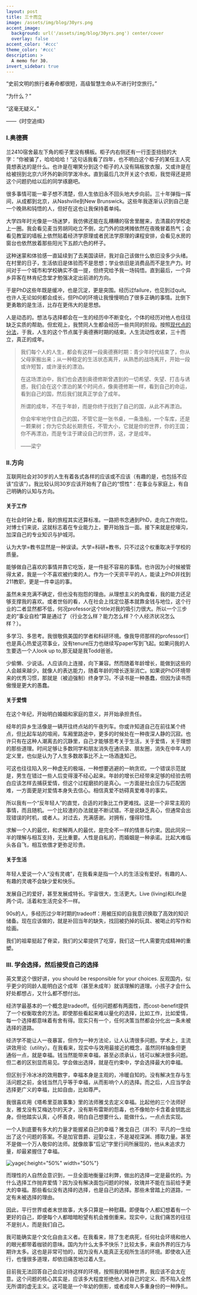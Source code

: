 ```yaml
---
layout: post
title: 三十而立
image: /assets/img/blog/30yrs.png
accent_image: 
  background: url('/assets/img/blog/30yrs.png') center/cover
  overlay: false
accent_color: '#ccc'
theme_color: '#ccc'
description: >
  A memo for 30.
invert_sidebar: true
---
```


“史前文明的旅行者寿命都很短，高级智慧生命从不进行时空旅行。”

 “为什么？”

 “这毫无疑义。”

——《时空追缉》

### I.奥德赛

兰2410宿舍最左下角的柜子里没有横板。柜子内右侧还有一行歪歪扭扭的大字：“你被骗了，哈哈哈哈！”这句话我看了四年，也不明白这个柜子的某任主人究竟想表达的是什么。也许是在嘲笑分到这个柜子的人没有隔板放衣服，又或许是在给被拐到北京六环外的新同学泼冷水。直到最后几次开关这个衣柜，我觉得还是把这个问题扔给以后的同学琢磨吧。

很多事情可能一辈子想不清楚，但人生依旧永不回头地大步向前。三十年弹指一挥间，从成都到北京，从Nashville到New Brunswick。这些年我逐渐认识到自己是一个晚熟和钝悟的人，但好在这也让我保持着单纯。

大学四年时光像是一场迷梦，我仿佛还能在乱糟糟的宿舍里醒来，去清晨的学校走上一圈。我会看见麦当劳胡同屹立不倒，北门外的烧烤摊依然在夜晚冒着热气；会看见教室的墙板上依然贴着经济学原理或者民法学原理的课程安排，会看见水房的窗台也依然放着那些阳光下五颜六色的杯子。

这种迷蒙和体验感一直延续到了去美国读研，我对自己该做什么依旧没多少头绪。在村里的日子，生活依旧是体验而不是思想；学业依旧是消费品而不是生产力。时间对于一个城市和学校确实不值一提，但终究给予我一场钝悟。直到最后，一个异乡异客在林肯纪念堂才勉强决定出前进的方向。

于是PhD这些年既是缓冲，也是沉淀，更是突围。经历过failure，也见到过quit。也许人无论如何都会成长，但PhD的环境让我慢慢明白了很多正确的事情。比倒下更勇敢的是生活，比存在更伟大的是思想。

人是动态的。想法与选择都会在一生的经历中不断变化，个体的经历对他人也往往缺乏实质的帮助。但宏观上，我赞同人生都会经历一些共同的阶段。按照[现代点的分法](https://www.nytimes.com/2007/10/09/opinion/09brooks.html)，于我，人生的这个节点属于奥德赛时期的结束。人生流动性收紧，三十而立，真正的成年。
 
>我们每个人的人生，都会有这样一段奥德赛时期：青少年时代结束了，你从父母家搬出来；从一种稳定的生活状态离开，从熟悉的战场离开，开始一段或许短暂，或许漫长的漂泊。
>
>在这场漂泊中，我们也会遇到奥德修斯曾遇到的一切希望、失望、打击与诱惑，我们会在这个漂泊的某个时间点，像奥德修斯一样，看到自己的命运，看到自己的国，然后我们就真正学会了成年。
>
>所谓的成年，不在于年龄，而是你终于找到了自己的国，从此不再漂泊。
>
>你会牢牢地守住自己的国，不管它是一张书桌，一条渔船，一个车库，还是一颗果树；你为它负起长期责任，不管大小，它就是你的世界，你的王国；你不再漂泊，而是专注于建设自己的世界，这，才是成年。
>
>——梁宁

### II.方向

互联网社会对30岁的人生有着各式各样的应该或不应该（有趣的是，也包括不应该“应该”）。我比较认同30岁应该开始有了自己的“惯性”：在事业与家庭上，有自己明确的认知与方向。

#### 关于工作

在社会时钟上看，我的旅程其实还算标准。一路把书念通到PhD，走向工作岗位。对博士们来说，这就标志着在专业能力上，要开始独当一面。接下来就是挖壕沟，加深自己的专业知识与护城河。

认为大学=教书显然是一种误读。大学=科研+教书，只不过这个权重取决于学校的质量。

能够做自己喜欢的事情并靠它吃饭，是一件挺不容易的事情。也许因为小时候被管得太紧，我是一个不喜欢被约束的人。作为一个天资平平的人，能读上PhD并找到211教职，更是一件幸运的事。

虽然未来充满不确定，但也没有抱怨的理由。从理想主义的角度看，我的能力还足够支撑我的喜欢。或者世俗的看，人在社会上找定位基本就靠金钱与地位，这个行业的二者显然都不低，何况professor这个title对我的吸引力很大。所以一个三步走的“事业自检”算是通过了（行业怎么样？能力怎么样？个人经济状况怎么样？）。

多学习、多思考。我很敬佩美国的学者和科研环境。像我导师那样的professor们也是真心热爱这项事业，没有tenure压力也继续写paper写到飞起。如果问我的人生要选一个人look up to,那无疑是我Todd爸爸。

少偷懒、少说话。人应该向上连接，向下兼容。然而随着年龄增长，能做到这些的人会越来越少。就像人的表达能力，随着年龄的增长逐渐消亡。如果说PhD环境带来的优秀习惯，那就是（被迫强制）终身学习。不读书是一种愚蠢，但因为读书而傲慢是更大的愚蠢。

#### 关于爱情

在这个年纪，开始明白婚姻和家庭的意义，并开始承担责任。

经年的异乡生活像是一辆开往终点站的午夜列车。你或许知道自己在前往某个终点，但比起车站的喧闹，车厢里路途中，更多的时候处在一种夜深人静的沉寂。也许只有在这种人潮离去的沉静里，自己才能够思考关于生活，关于爱情，关于理想的那些道理。时间足够让多数同学和朋友消失在通讯录、朋友圈，消失在中年人的定义里，也似是认为了人生多数故事比不上一场酒逢知己。

可这也往往陷入另一种虚无的极端，一种想要逃避的一晌贪欢。一个错误示范就是，男生在错过一些人后变得漫不经心起来。年龄的增长已经带来足够的经验去明白应该怎样去捕获爱情，但这个过程磨损的是真心。一方面是社会压力与匹配困难，一方面更是对爱情本身失去信心。相信真爱不妨碍真爱难寻的事实。

所以我有一个“反年轻人”的直觉，合适的对象比工作更难找。这是一个非常主观的事情，而且随机。一个比较渣的办法就是不断试错。不是说缺乏真心，但通常会出现错误的时机，或者人。对过去，充满感谢。对拥有，懂得珍惜。

求解一个人的最优，和求解两人的最优，是完全不一样的情景与约束。因此同另一半的理解与相互支持，无比重要。人性是自私的，而婚姻是一种承诺。比起大难临头各自飞，相互依偎才更弥足珍贵。

#### 关于生活

年轻人爱说一个人“没有灵魂”，在我看来是指一个人的生活没有爱好。有趣的人、有趣的灵魂不会缺少爱和快乐。

发展自己的爱好，甚至发展成特长。宇宙很大，生活更大。Live (living)和Life是两个词，活着和生活完全不一样。

90s的人，多经历过少年时期的tradeoff：用被压抑的自我意识换取了高效的知识储备。现在应该做的，就是补回当年的缺失，找回被扔掉的玩具、被喝止的写作和绘画。

我们的祖辈挺起了脊梁，我们的父辈提供了吃穿，我们这一代人需要完成精神的重塑。


### III. 学会选择，然后接受自己的选择

英文里这个很好讲，you should be responsible for your choices. 反观国内，似乎更少的同龄人能明白这个成年（甚至未成年）就该理解的道理。小孩子才会什么好处都想占，又什么都不想付出。

经济学最基本的一个概念是tradeoff。任何问题都有两面性，而cost-benefit提供了一个权衡取舍的方法。即使那些看起来难以量化的选择，比如工作，比如爱情，每一个选择都意味着有舍有得。现实只有一个，任何决策当然都会分化出一条未被选择的道路。

经济学不能让人一夜暴富，但作为一种方法论，让人认清很多问题。学术上，主流讲效用论（utility）。在我看来，现实中与效用最接近的概念，虽然同样抽象但更通俗一点，就是幸福。钱当然能带来幸福，甚至必须承认，钱可以解决很多问题。但二者的区别显而易见。学会做出选择，就是在约束中，学会选择最大的幸福。

但区别于冷冰冰的效用数字，幸福本身是主观的，冷暖自知的。没有解决生存与生活问题之前，金钱当然几乎等于幸福，从而影响个人的选择。而之后，人应当学会选择更广义的幸福，比如自由，比如尊严。

我很喜欢用《塔希里亚故事集》里的法师雅戈去定义幸福。比起他的三个法师好友，雅戈没有艾梅达尔的天才，没有斯布雷斯的怨毒，也不像帕尔卡含着金钥匙出身。但他踏实认真，心怀善良，明白自己想要什么，能做什么，一点点去实现。

一个人到底要有多大的力量才能握紧自己的幸福？雅戈自己（并不）平凡的一生给出了这个问题的答案。不是加官晋爵、迎娶公主，不是凝视深渊、搏取力量。甚至不是做一个万人敬仰的法师。就像故事“后记”字里行间所展现的，他从未追求力量，却最紧握住了幸福。 

![yage](/assets/img/blog/yage.jpeg){:height="50%" width="50%"}

而理性的人自然会意识到，一旦全面地衡量过利弊，做出的选择一定是最优的。为什么选择工作抛弃爱情？因为没有解决面包问题的时候，玫瑰并不能在当前给予更大的幸福。那些看似没有选择的选择，也是自己的选择。那些未曾踏上的道路，一定有未被选择的理由。

因此，平行世界或者末世故事，大多只算是一种慰藉。即便每个人都幻想着有一个更好的自己，即便每个人都暗暗盼望有机会推倒重来。现实中，让我们痛苦的往往不是别人，而是我们自己。

我可能确实是个文化自由主义者。在我看来，除了生老病死，任何社会环境和他人的眼光都带着枷锁的意味。国内为什么太多不快乐？比较太多，来自外界的压力与期许太多。这也是非常可怕的，因为没有人能真正无视所生活的环境。即使收入还行，也懂很多道理，却依旧痛苦地过着人生。

目前我无法回答自己会应对待这样的环境，按照我的精神世界，我应该不会太在意。这个问题的核心其实是，应该多大程度拒绝他人对自己的定义、而不陷入全然无所谓的虚无主义。这可能是一个年幼的倒影，或者成年人多重身份的一种挣扎。

